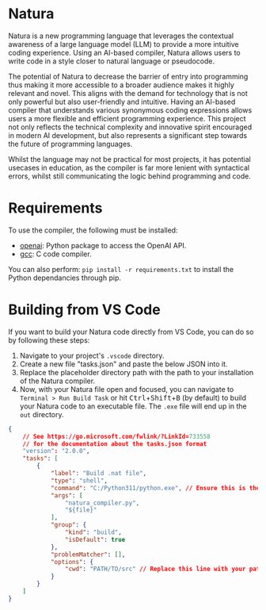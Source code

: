 # Natura
Natura is a new programming language that leverages the contextual awareness of a large language model (LLM) to provide a more intuitive coding experience. Using an AI-based compiler, Natura allows users to write code in a style closer to natural language or pseudocode. 

The potential of Natura to decrease the barrier of entry into programming thus making it more accessible to a broader audience makes it highly relevant and novel. This aligns with the demand for technology that is not only powerful but also user-friendly and intuitive. Having an AI-based compiler that understands various synonymous coding expressions allows users a more flexible and efficient programming experience. This project not only reflects the technical complexity and innovative spirit encouraged in modern AI development, but also represents a significant step towards the future of programming languages.

Whilst the language may not be practical for most projects, it has potential usecases in education, as the compiler is far more lenient with syntactical errors, whilst still communicating the logic behind programming and code.

# Requirements
To use the compiler, the following must be installed:
- [openai](https://pypi.org/project/openai/): Python package to access the OpenAI API.
- [gcc](https://gcc.gnu.org/install/): C code compiler.

You can also perform:
`pip install -r requirements.txt`
to install the Python dependancies through pip.

# Building from VS Code
If you want to build your Natura code directly from VS Code, you can do so by following these steps:
1. Navigate to your project's `.vscode` directory.
2. Create a new file "tasks.json" and paste the below JSON into it.
3. Replace the placeholder directory path with the path to your installation of the Natura compiler.
4. Now, with your Natura file open and focused, you can navigate to `Terminal > Run Build Task` or hit <kbd>Ctrl</kbd>+<kbd>Shift</kbd>+<kbd>B</kbd> (by default) to build your Natura code to an executable file. The `.exe` file will end up in the `out` directory.

```json
{
    // See https://go.microsoft.com/fwlink/?LinkId=733558
    // for the documentation about the tasks.json format
    "version": "2.0.0",
    "tasks": [
        {
            "label": "Build .nat file",
            "type": "shell",
            "command": "C:/Python311/python.exe", // Ensure this is the correct Python version
            "args": [
                "natura_compiler.py",
                "${file}"
            ],
            "group": {
                "kind": "build",
                "isDefault": true
            },
            "problemMatcher": [],
            "options": {
                "cwd": "PATH/TO/src" // Replace this line with your path to the /src directory
            }
        }
    ]
}
```